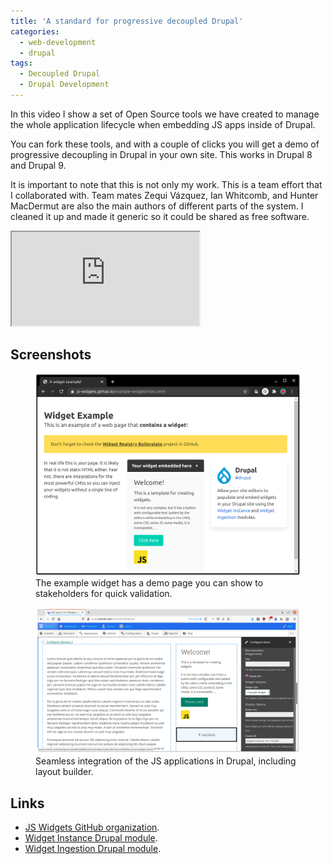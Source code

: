 ```yaml
---
title: 'A standard for progressive decoupled Drupal'
categories:
  - web-development
  - drupal
tags:
  - Decoupled Drupal
  - Drupal Development
---
```

In this video I show a set of Open Source tools we have created to manage the whole application lifecycle when embedding JS apps inside of Drupal.

You can fork these tools, and with a couple of clicks you will get a demo of progressive decoupling in Drupal in your own site. This works in Drupal 8 and Drupal 9.

<!-- more -->

It is important to note that this is not only my work. This is a team effort that I collaborated with. Team mates Zequi Vázquez, Ian Whitcomb, and Hunter MacDermut are also the main authors of different parts of the system. I cleaned it up and made it generic so it could be shared as free software. 

<div class="video-wrapper"><iframe allowfullscreen src='https://youtube.com/embed/SdDEbP-vtZg' ></iframe></div>

## Screenshots

<figure>
  <img src="/assets/images/static-html-embed.png" alt="Static HTML embed">
  <figcaption>The example widget has a demo page you can show to stakeholders for quick validation.</figcaption>
</figure>
<figure>
  <img src="/assets/images/drupal-embed.png" alt="Drupal embed">
  <figcaption>Seamless integration of the JS applications in Drupal, including layout builder.</figcaption>
</figure> 

## Links
- [JS Widgets GitHub organization](https://github.com/js-widgets).
- [Widget Instance Drupal module](https://drupal.org/project/widget_instance).
- [Widget Ingestion Drupal module](https://drupal.org/project/widget_ingestion).
